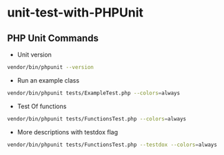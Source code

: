 # unit-test-with-PHPUnit

## PHP Unit Commands

- Unit version
```bash
vendor/bin/phpunit --version  
```

- Run an example class
 ```bash
 vendor/bin/phpunit tests/ExampleTest.php --colors=always
 ```

- Test Of functions
 ```bash
 vendor/bin/phpunit tests/FunctionsTest.php --colors=always
 ```

- More descriptions with testdox flag
 ```bash
 vendor/bin/phpunit tests/FunctionsTest.php --testdox --colors=always
 ```
